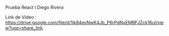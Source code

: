 Prueba React I Diego Rivera

Link de Video : https://drive.google.com/file/d/1ik84evNwK4Jb_P6rPdNxEMBFJZck16uI/view?usp=share_link

